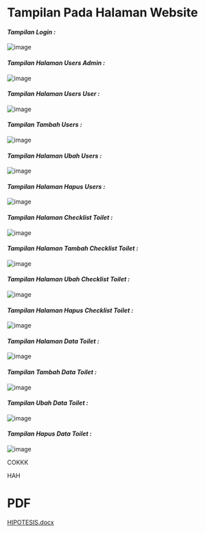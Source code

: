 # Tampilan Pada Halaman Website

#### _Tampilan Login :_

![image](https://github.com/Aliyahasmarani/CT_8/assets/115197672/c8e313f0-e5c7-4ce4-89c9-d6801826125f)

#### _Tampilan Halaman Users Admin :_

![image](https://github.com/Aliyahasmarani/CT_8/assets/115197672/6be2fbed-a505-4dce-b3f7-0313867d0017)

#### _Tampilan Halaman Users User :_

![image](https://github.com/Aliyahasmarani/CT_KEL8/assets/115197672/ee5eefb1-1d32-4726-9fe3-25ba39b07fac)

#### _Tampilan Tambah Users :_

![image](https://github.com/Aliyahasmarani/CT_8/assets/115197672/94115575-5391-48df-98cf-11614b303bc2)


#### _Tampilan Halaman Ubah Users :_

![image](https://github.com/Aliyahasmarani/CT_KEL8/assets/115197672/606f1e31-b822-4e0f-8b6d-b9df1fa60def)

#### _Tampilan Halaman Hapus Users :_

![image](https://github.com/Aliyahasmarani/CT_KEL8/assets/115197672/9380c938-f48e-4748-979f-c7f5b4b46741)

#### _Tampilan Halaman Checklist Toilet :_

![image](https://github.com/Aliyahasmarani/CT_KEL8/assets/115197672/46529c2f-ad00-46df-a8f5-56963a5e1f7d)

#### _Tampilan Halaman Tambah Checklist Toilet :_

![image](https://github.com/Aliyahasmarani/CT_KEL8/assets/115197672/81efab9f-e8b7-4d79-a5e2-846240e9d528)

#### _Tampilan Halaman Ubah Checklist Toilet :_

![image](https://github.com/Aliyahasmarani/CT_KEL8/assets/115197672/7631615c-37d5-4c2c-95be-fa46ccc05c2d)

#### _Tampilan Halaman Hapus Checklist Toilet :_

![image](https://github.com/Aliyahasmarani/CT_KEL8/assets/115197672/f3686741-aabd-41b7-9f46-a8896ae78b1c)

#### _Tampilan Halaman Data Toilet :_

![image](https://github.com/Aliyahasmarani/CT_KEL8/assets/115197672/44b431ef-9361-4366-a34d-dfa53357c6b5)

#### _Tampilan Tambah Data Toilet :_

![image](https://github.com/Aliyahasmarani/CT_KEL8/assets/115197672/cb4c10a9-620e-4abc-ac83-ae7bddb0c6b6)

#### _Tampilan Ubah Data Toilet :_

![image](https://github.com/Aliyahasmarani/CT_KEL8/assets/115197672/cbbf371b-1c01-4dc1-b9b6-946e34e125e7)

#### _Tampilan Hapus Data Toilet :_

![image](https://github.com/Aliyahasmarani/CT_KEL8/assets/115197672/b1a05724-e473-4dd1-a87b-6012a884198a)



COKKK


HAH


# PDF

[HIPOTESIS.docx](https://github.com/Aliyahasmarani/CT_8/files/13826821/HIPOTESIS.docx)
